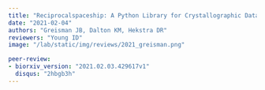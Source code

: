 ```yaml
---
title: "Reciprocalspaceship: A Python Library for Crystallographic Data Analysis."
date: "2021-02-04"
authors: "Greisman JB, Dalton KM, Hekstra DR"
reviewers: "Young ID"
image: "/lab/static/img/reviews/2021_greisman.png"

peer-review:
- biorxiv_version: "2021.02.03.429617v1"
  disqus: "2hbgb3h"
---
```

